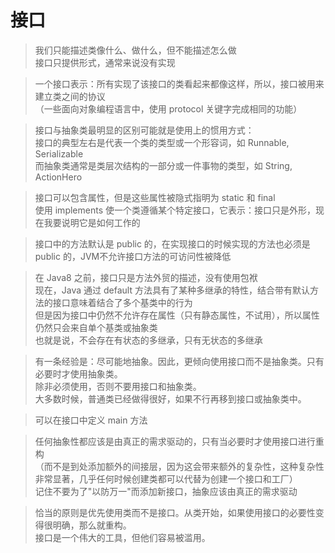 # 接口

> 我们只能描述类像什么、做什么，但不能描述怎么做  
接口只提供形式，通常来说没有实现  

> 一个接口表示：所有实现了该接口的类看起来都像这样，所以，接口被用来建立类之间的协议  
（一些面向对象编程语言中，使用 protocol 关键字完成相同的功能）

> 接口与抽象类最明显的区别可能就是使用上的惯用方式：  
接口的典型左右是代表一个类的类型或一个形容词，如 Runnable, Serializable  
而抽象类通常是类层次结构的一部分或一件事物的类型，如 String, ActionHero

> 接口可以包含属性，但是这些属性被隐式指明为 static 和 final  
使用 implements 使一个类遵循某个特定接口，它表示：接口只是外形，现在我要说明它是如何工作的  

> 接口中的方法默认是 public 的，在实现接口的时候实现的方法也必须是 public 的，JVM不允许接口方法的可访问性被降低  

> 在 Java8 之前，接口只是方法外贸的描述，没有使用包袱  
现在，Java 通过 default 方法具有了某种多继承的特性，结合带有默认方法的接口意味着结合了多个基类中的行为  
但是因为接口中仍然不允许存在属性（只有静态属性，不试用），所以属性仍然只会来自单个基类或抽象类  
也就是说，不会存在有状态的多继承，只有无状态的多继承  

> 有一条经验是：尽可能地抽象。因此，更倾向使用接口而不是抽象类。只有必要时才使用抽象类。  
除非必须使用，否则不要用接口和抽象类。  
大多数时候，普通类已经做得很好，如果不行再移到接口或抽象类中。 

> 可以在接口中定义 main 方法 

> 任何抽象性都应该是由真正的需求驱动的，只有当必要时才使用接口进行重构  
（而不是到处添加额外的间接层，因为这会带来额外的复杂性，这种复杂性非常显著，几乎任何时候创建类都可以代替为创建一个接口和工厂）  
记住不要为了"以防万一"而添加新接口，抽象应该由真正的需求驱动  

> 恰当的原则是优先使用类而不是接口。从类开始，如果使用接口的必要性变得很明确，那么就重构。  
接口是一个伟大的工具，但他们容易被滥用。